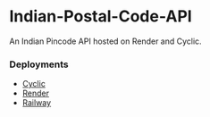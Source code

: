 # Indian-Postal-Code-API
An Indian Pincode API hosted on Render and Cyclic.


### Deployments
- [Cyclic](https://motionless-moth-overcoat.cyclic.app/)
- [Render](https://indianpincodeapi.onrender.com/)
- [Railway](https://web-production-3bd2.up.railway.app)
